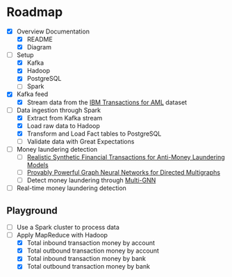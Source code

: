 # Roadmap

- [x] Overview Documentation
  - [x] README
  - [x] Diagram
- [ ] Setup
  - [x] Kafka
  - [x] Hadoop
  - [x] PostgreSQL
  - [ ] Spark
- [x] Kafka feed
  - [x] Stream data from the [IBM Transactions for AML](https://www.kaggle.com/datasets/ealtman2019/ibm-transactions-for-anti-money-laundering-aml) dataset
- [ ] Data ingestion through Spark
  - [x] Extract from Kafka stream
  - [x] Load raw data to Hadoop
  - [x] Transform and Load Fact tables to PostgreSQL
  - [ ] Validate data with Great Expectations
- [ ] Money laundering detection
  - [ ] [Realistic Synthetic Financial Transactions for Anti-Money Laundering Models](https://arxiv.org/pdf/2306.16424.pdf)
  - [ ] [Provably Powerful Graph Neural Networks for Directed Multigraphs](https://arxiv.org/pdf/2306.11586.pdf)
  - [ ] Detect money laundering through [Multi-GNN](https://github.com/IBM/Multi-GNN)
- [ ] Real-time money laundering detection

## Playground

- [ ] Use a Spark cluster to process data
- [ ] Apply MapReduce with Hadoop
  - [x] Total inbound transaction money by account
  - [x] Total outbound transaction money by account
  - [x] Total inbound transaction money by bank
  - [x] Total outbound transaction money by bank
